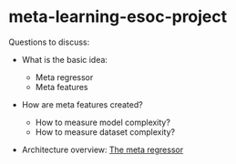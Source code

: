 # meta-learning-esoc-project

Questions to discuss:

- What is the basic idea:
  - Meta regressor
  - Meta features

- How are meta features created? 
  -  How to measure model complexity?
  -  How to measure dataset complexity?

- Architecture overview: [The meta regressor](https://miro.com/app/board/uXjVIoLNsCw=/?share_link_id=208605014615)
